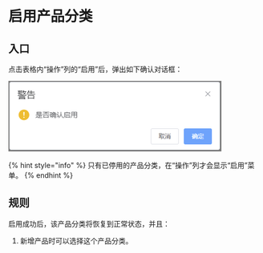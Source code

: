 # 启用产品分类

## 入口

点击表格内“操作”列的“启用”后，弹出如下确认对话框：

![启用产品分类对话框](<../../../.gitbook/assets/image (12).png>)

{% hint style="info" %}
只有已停用的产品分类，在“操作”列才会显示“启用”菜单。
{% endhint %}

## 规则

启用成功后，该产品分类将恢复到正常状态，并且：

1. 新增产品时可以选择这个产品分类。

